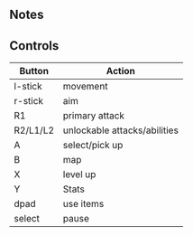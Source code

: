 
## Notes

## Controls

|Button| Action |
|--|--|
| l-stick| movement |
| r-stick| aim |
| R1| primary attack |
| R2/L1/L2| unlockable attacks/abilities |
| A| select/pick up |
| B| map |
| X| level up | 
| Y| Stats |
| dpad| use items |
| select| pause |